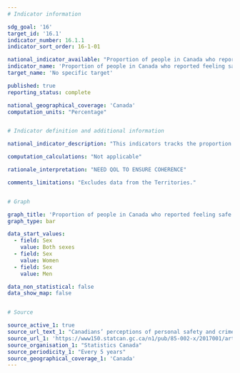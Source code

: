 ```yaml
---
# Indicator information

sdg_goal: '16'
target_id: '16.1'
indicator_number: 16.1.1
indicator_sort_order: 16-1-01

national_indicator_available: "Proportion of people in Canada who reported feeling safe walking alone in their neighborhood after dark"
indicator_name: 'Proportion of people in Canada who reported feeling safe walking alone in their neighborhood after dark'
target_name: 'No specific target'

published: true
reporting_status: complete

national_geographical_coverage: 'Canada'
computation_units: "Percentage"


# Indicator definition and additional information

national_indicator_description: "This indicators tracks the proportion of people in Canada who reported feeling safe walking alone in their neighborhood after dark."

computation_calculations: "Not applicable"

rationale_interpretation: "NEED QOL TO ENSURE COHERENCE"

comments_limitations: "Excludes data from the Territories."


# Graph

graph_title: 'Proportion of people in Canada who reported feeling safe walking alone in their neighborhood after dark'
graph_type: bar

data_start_values:
  - field: Sex
    value: Both sexes
  - field: Sex
    value: Women
  - field: Sex
    value: Men

data_non_statistical: false
data_show_map: false


# Source

source_active_1: true
source_url_text_1: "Canadians’ perceptions of personal safety and crime"
source_url_1: 'https://www150.statcan.gc.ca/n1/pub/85-002-x/2017001/article/54889-eng.htm'
source_organisation_1: "Statistics Canada"
source_periodicity_1: "Every 5 years"
source_geographical_coverage_1: 'Canada'
---
```

